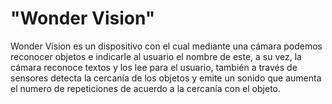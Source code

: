 # "Wonder Vision" 


Wonder Vision es un dispositivo con el cual mediante una cámara podemos reconocer objetos e indicarle al usuario el nombre de este, a su vez, la cámara reconoce textos y los lee para el usuario, también a través de sensores detecta la cercanía de los objetos y emite un sonido que aumenta el numero de repeticiones de acuerdo a la cercanía con el objeto.
